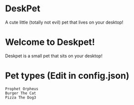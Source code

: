 # DeskPet
A cute little (totally not evil) pet that lives on your desktop!

# Welcome to Deskpet!
Deskpet is a small pet that sits on your desktop!

# Pet types (Edit in config.json)
    Prophet Orpheus
    Burger The Cat
    Pizza The Dog3
